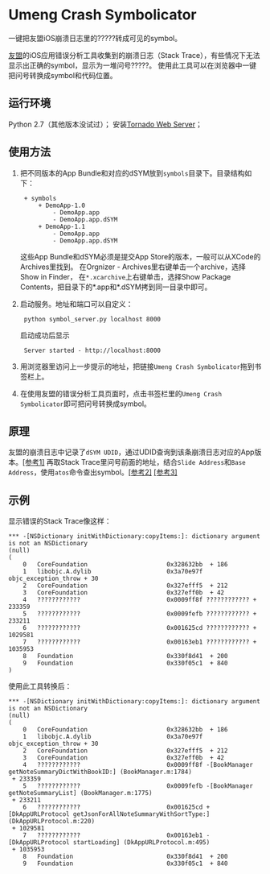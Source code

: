 Umeng Crash Symbolicator
==================

一键把友盟iOS崩溃日志里的?????转成可见的symbol。

[友盟](http://www.umeng.com/)的iOS应用错误分析工具收集到的崩溃日志（Stack Trace），有些情况下无法显示出正确的symbol，显示为一堆问号?????。
使用此工具可以在浏览器中一键把问号转换成symbol和代码位置。


运行环境
--

Python 2.7（其他版本没试过）；
安装[Tornado Web Server](http://www.tornadoweb.org)；


使用方法
--

1. 把不同版本的App Bundle和对应的dSYM放到`symbols`目录下。目录结构如下：

        + symbols
            + DemoApp-1.0
                - DemoApp.app
                - DemoApp.app.dSYM
            + DemoApp-1.1
                - DemoApp.app
                - DemoApp.app.dSYM
	
	这些App Bundle和dSYM必须是提交App Store的版本，一般可以从XCode的Archives里找到。
	在Orgnizer - Archives里右键单击一个archive，选择Show in Finder，
	在`*.xcarchive`上右键单击，选择Show Package Contents，把目录下的*.app和*.dSYM拷到同一目录中即可。
	
2. 启动服务。地址和端口可以自定义：

        python symbol_server.py localhost 8000
    
   启动成功后显示

        Server started - http://localhost:8000

3. 用浏览器里访问上一步提示的地址，把链接`Umeng Crash Symbolicator`拖到书签栏上。

4. 在使用友盟的错误分析工具页面时，点击书签栏里的`Umeng Crash Symbolicator`即可把问号转换成symbol。


原理
--

友盟的崩溃日志中记录了`dSYM UDID`，通过UDID查询到该条崩溃日志对应的App版本。[[参考1]][ref1]
再取Stack Trace里问号前面的地址，结合`Slide Address`和`Base Address`，使用`atos`命令查出symbol。[[参考2]][ref2] [[参考3]][ref3]

[ref1]: http://draftdog.blogspot.com/2012/04/figuring-out-uuid-for-dsym.html
[ref2]: http://stackoverflow.com/questions/1460892/symbolicating-iphone-app-crash-reports
[ref3]: http://stackoverflow.com/questions/13574933/ios-crash-reports-atos-not-working-as-expected/13576028#13576028

示例
--

显示错误的Stack Trace像这样：

    *** -[NSDictionary initWithDictionary:copyItems:]: dictionary argument is not an NSDictionary
    (null)
    (
    	0   CoreFoundation                      0x328632bb  + 186
    	1   libobjc.A.dylib                     0x3a70e97f objc_exception_throw + 30
    	2   CoreFoundation                      0x327efff5  + 212
    	3   CoreFoundation                      0x327eff0b  + 42
    	4   ????????????                        0x0009ff8f ???????????? + 233359
    	5   ????????????                        0x0009fefb ???????????? + 233211
    	6   ????????????                        0x001625cd ???????????? + 1029581
    	7   ????????????                        0x00163eb1 ???????????? + 1035953
    	8   Foundation                          0x330f8d41  + 200
    	9   Foundation                          0x330f05c1  + 840
    )

使用此工具转换后：

    *** -[NSDictionary initWithDictionary:copyItems:]: dictionary argument is not an NSDictionary
    (null)
    (
    	0   CoreFoundation                      0x328632bb  + 186
    	1   libobjc.A.dylib                     0x3a70e97f objc_exception_throw + 30
    	2   CoreFoundation                      0x327efff5  + 212
    	3   CoreFoundation                      0x327eff0b  + 42
    	4   ????????????                        0x0009ff8f -[BookManager getNoteSummaryDictWithBookID:] (BookManager.m:1784)
     + 233359
    	5   ????????????                        0x0009fefb -[BookManager getNoteSummaryList] (BookManager.m:1775)
     + 233211
    	6   ????????????                        0x001625cd +[DkAppURLProtocol getJsonForAllNoteSummaryWithSortType:] (DkAppURLProtocol.m:220)
     + 1029581
    	7   ????????????                        0x00163eb1 -[DkAppURLProtocol startLoading] (DkAppURLProtocol.m:495)
     + 1035953
    	8   Foundation                          0x330f8d41  + 200
    	9   Foundation                          0x330f05c1  + 840
